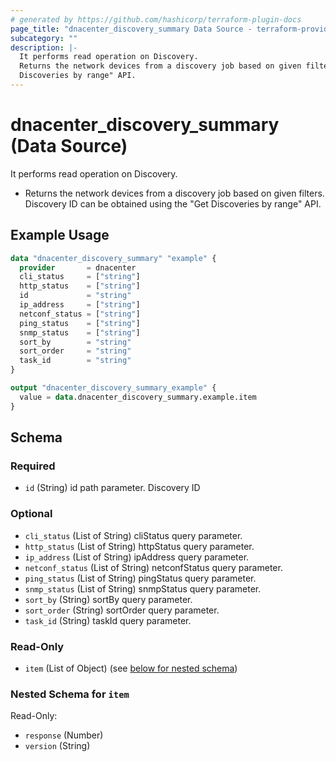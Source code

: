 ```yaml
---
# generated by https://github.com/hashicorp/terraform-plugin-docs
page_title: "dnacenter_discovery_summary Data Source - terraform-provider-dnacenter"
subcategory: ""
description: |-
  It performs read operation on Discovery.
  Returns the network devices from a discovery job based on given filters. Discovery ID can be obtained using the "Get
  Discoveries by range" API.
---
```


# dnacenter_discovery_summary (Data Source)

It performs read operation on Discovery.

- Returns the network devices from a discovery job based on given filters. Discovery ID can be obtained using the "Get
Discoveries by range" API.

## Example Usage

```terraform
data "dnacenter_discovery_summary" "example" {
  provider       = dnacenter
  cli_status     = ["string"]
  http_status    = ["string"]
  id             = "string"
  ip_address     = ["string"]
  netconf_status = ["string"]
  ping_status    = ["string"]
  snmp_status    = ["string"]
  sort_by        = "string"
  sort_order     = "string"
  task_id        = "string"
}

output "dnacenter_discovery_summary_example" {
  value = data.dnacenter_discovery_summary.example.item
}
```

<!-- schema generated by tfplugindocs -->
## Schema

### Required

- `id` (String) id path parameter. Discovery ID

### Optional

- `cli_status` (List of String) cliStatus query parameter.
- `http_status` (List of String) httpStatus query parameter.
- `ip_address` (List of String) ipAddress query parameter.
- `netconf_status` (List of String) netconfStatus query parameter.
- `ping_status` (List of String) pingStatus query parameter.
- `snmp_status` (List of String) snmpStatus query parameter.
- `sort_by` (String) sortBy query parameter.
- `sort_order` (String) sortOrder query parameter.
- `task_id` (String) taskId query parameter.

### Read-Only

- `item` (List of Object) (see [below for nested schema](#nestedatt--item))

<a id="nestedatt--item"></a>
### Nested Schema for `item`

Read-Only:

- `response` (Number)
- `version` (String)


